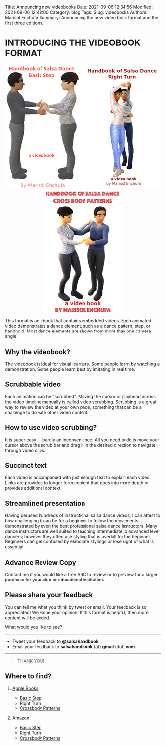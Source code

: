 Title: Announcing new videobooks
Date: 2021-09-06 12:34:56
Modified: 2021-09-06 12:48:00
Category: blog
Tags:
Slug: videobooks
Authors: Marisol Enchufa
Summary: Announcing the new video book format and the first three editions.



# INTRODUCING THE VIDEOBOOK FORMAT


<p float="left">
<div style="text-align:center">
  <img src="images/book_covers/vbook1_cover_1400x2240.jpeg" width="250" />
  <img src="images/book_covers/vbook2_cover_1400x2243.jpeg" width="250" />
  <img src="images/book_covers/vbook3.cover_1400x2243.jpeg" width="250" />
</div>
</p>


This format is an ebook that contains embedded videos. Each animated video demonstrates a dance element, such as a dance pattern, step, or handhold. Most dance elements are shown from more than one camera angle.

## Why the videobook?

The videobook is ideal for visual learners. Some people learn by watching a demonstration.  Some people learn best by imitating in real time.


## Scrubbable video
Each animation can be "scrubbed". Moving the cursor or playhead across the video timeline manually is called video scrubbing. Scrubbing is a great way to review the video at your own pace, something that can be a challenge to do with other video content.


## How to use video scrubbing?
It is super easy -- barely an inconvenience. All you need to do is move your cursor above the scrub bar and drag it in the desired direction to navigate through video clips.  


## Succinct text
Each video is accompanied with just enough text to explain each video. Links are provided to longer form content that goes into more depth or provides additional context.


## Streamlined presentation
Having perused hundreds of instructional salsa dance videos, I can attest to how challenging it can be for a beginner to follow the movements demonstrated by even the best professional salsa dance instructors. Many dance instructors are well suited to teaching intermediate to advanced level dancers; however they often use styling that is overkill for the beginner.  Beginners can get confused by elaborate stylings or lose sight of what is essential.


## Advance Review Copy
Contact me if you would like a free ARC to review or to preview for a larger purchase for your club or educational institution. 


## Please share your feedback
You can tell me what you think by tweet or email.  Your feedback is so appreciated!  We value your opinion!  If this format is helpful, then more content will be added. 

What would you like to see?

---------



* Tweet your feedback to **@salsahandbook**
* Email your feedback to **salsahandbook** (at) **gmail** (dot) **com**. 

---------


> THANK YOU!



## Where to find?



1. [Apple Books](https://books.apple.com/us/author/marisol-enchufa/id1513830368)
    * [Basic Step](https://books.apple.com/us/book/handbook-of-salsa-dance-basic-step/id1577664305)
    * [Right Turn](https://books.apple.com/us/book/handbook-of-salsa-dance-right-turn/id1583340370)
    * [Crossbody Patterns](https://books.apple.com/us/book/handbook-of-salsa-dance-crossbody-patterns/id1583344155)

2. [Amazon](https://www.amazon.com/s?i=digital-text&rh=p_27%3AMarisol+Enchufa&s=relevancerank&text=Marisol+Enchufa)
    * [Basic Step](https://www.amazon.com/gp/product/B095SWSZN6)
    * [Right Turn](https://www.amazon.com/gp/product/B097Q525CB)
    * [Crossbody Patterns](https://www.amazon.com/gp/product/B09FH1Y5DQ)


